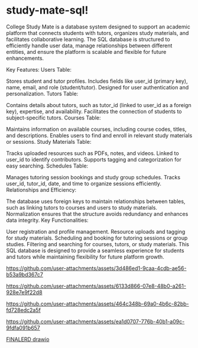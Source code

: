 # study-mate-sql!
College Study Mate is a database system designed to support an academic platform that connects students with tutors, organizes study materials, and facilitates collaborative learning. The SQL database is structured to efficiently handle user data, manage relationships between different entities, and ensure the platform is scalable and flexible for future enhancements.

Key Features:
Users Table:

Stores student and tutor profiles.
Includes fields like user_id (primary key), name, email, and role (student/tutor).
Designed for user authentication and personalization.
Tutors Table:

Contains details about tutors, such as tutor_id (linked to user_id as a foreign key), expertise, and availability.
Facilitates the connection of students to subject-specific tutors.
Courses Table:

Maintains information on available courses, including course codes, titles, and descriptions.
Enables users to find and enroll in relevant study materials or sessions.
Study Materials Table:

Tracks uploaded resources such as PDFs, notes, and videos.
Linked to user_id to identify contributors.
Supports tagging and categorization for easy searching.
Schedules Table:

Manages tutoring session bookings and study group schedules.
Tracks user_id, tutor_id, date, and time to organize sessions efficiently.
Relationships and Efficiency:

The database uses foreign keys to maintain relationships between tables, such as linking tutors to courses and users to study materials.
Normalization ensures that the structure avoids redundancy and enhances data integrity.
Key Functionalities:

User registration and profile management.
Resource uploads and tagging for study materials.
Scheduling and booking for tutoring sessions or group studies.
Filtering and searching for courses, tutors, or study materials.
This SQL database is designed to provide a seamless experience for students and tutors while maintaining flexibility for future platform growth.


https://github.com/user-attachments/assets/3d486ed1-9caa-4cdb-ae56-b53a9bd367c7



https://github.com/user-attachments/assets/6133d866-07e8-48b0-a261-928e7e9f22d8



https://github.com/user-attachments/assets/464c348b-69a0-4b6c-82bb-fd728edc2a5f



https://github.com/user-attachments/assets/ea1d0707-776b-40b1-a09c-9fdfa091b657





[FINALERD drawio](https://github.com/user-attachments/assets/79e9a956-d834-450f-8055-8b2f824f89a0)
